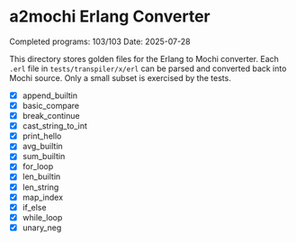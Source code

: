 # a2mochi Erlang Converter

Completed programs: 103/103
Date: 2025-07-28

This directory stores golden files for the Erlang to Mochi converter.
Each `.erl` file in `tests/transpiler/x/erl` can be parsed and converted
back into Mochi source. Only a small subset is exercised by the tests.

- [x] append_builtin
- [x] basic_compare
- [x] break_continue
- [x] cast_string_to_int
- [x] print_hello
- [x] avg_builtin
- [x] sum_builtin
- [x] for_loop
- [x] len_builtin
- [x] len_string
- [x] map_index
- [x] if_else
- [x] while_loop
- [x] unary_neg
